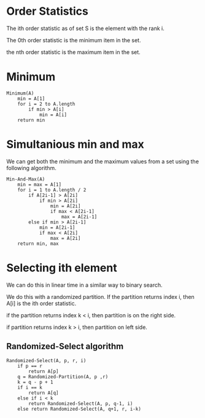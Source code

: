 # Order Statistics

The ith order statistic as of set S is the element with the rank i.

The 0th order statistic is the minimum item in the set.

the nth order statistic is the maximum item in the set.

# Minimum
```
Minimum(A)
	min = A[1]
	for i = 2 to A.length
		if min > A[i]
			min = A[i]
	return min
```

# Simultanious min and max

We can get both the minimum and the maximum values from a set using the following algorithm.


```
Min-And-Max(A)
	min = max = A[1]
	for i = 1 to A.length / 2
		if A[2i-1] > A[2i]
			if min > A[2i]
				min = A[2i]
				if max < A[2i-1]
					max = A[2i-1]
	    else if min > A[2i-1]
			min = A[2i-1]
			if max < A[2i]
				max = A[2i]
	return min, max
```

# Selecting ith element

We can do this in linear time in a similar way to binary search.

We do this with a randomized partition. If the partition returns index i, then A[i] is the ith order statistic.

if the partition returns index k < i, then partition is on the right side.

if partition returns index k > i, then partition on left side.

## Randomized-Select algorithm

```
Randomized-Select(A, p, r, i)
	if p == r
		return A[p]
	q = Randomized-Partition(A, p ,r)
	k = q - p + 1
	if i == k
		return A[q]
	else if i < k
		return Randomized-Select(A, p, q-1, i)
	else return Randomized-Select(A, q+1, r, i-k)
```

